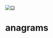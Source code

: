 [![CI](https://github.com/academiaonline-org/anagrams/actions/workflows/ci.yaml/badge.svg?branch=main)](https://github.com/academiaonline-org/anagrams/actions/workflows/ci.yaml)
# anagrams

